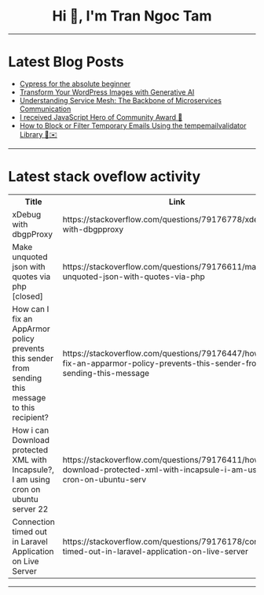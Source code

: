 <h1 align="center">Hi 👋, I'm Tran Ngoc Tam</h1>

---

# Latest Blog Posts 
<!-- BLOG-POST-LIST:START -->
- [Cypress for the absolute beginner](https://dev.to/w4dd325/cypress-for-the-absolute-beginner-10fi)
- [Transform Your WordPress Images with Generative AI](https://dev.to/sharony/transform-your-wordpress-images-with-generative-ai-4l7f)
- [Understanding Service Mesh: The Backbone of Microservices Communication](https://dev.to/keploy/understanding-service-mesh-the-backbone-of-microservices-communication-4l2o)
- [I received JavaScript Hero of Community Award 🎉](https://dev.to/jacobandrewsky/i-received-javascript-hero-of-community-award-36b5)
- [How to Block or Filter Temporary Emails Using the tempemailvalidator Library 🚫✉️](https://dev.to/danguya/how-to-block-or-filter-temporary-emails-using-the-tempemailvalidator-library-3iaa)
<!-- BLOG-POST-LIST:END -->

---

# Latest stack oveflow activity
<table>
  <tr><th>Title</th><th>Link</th></tr>
  <!-- STACKOVERFLOW:START --><tr><td>xDebug with dbgpProxy</td><td>https://stackoverflow.com/questions/79176778/xdebug-with-dbgpproxy</td></tr><tr><td>Make unquoted json with quotes via php [closed]</td><td>https://stackoverflow.com/questions/79176611/make-unquoted-json-with-quotes-via-php</td></tr><tr><td>How can I fix an AppArmor policy prevents this sender from sending this message to this recipient?</td><td>https://stackoverflow.com/questions/79176447/how-can-i-fix-an-apparmor-policy-prevents-this-sender-from-sending-this-message</td></tr><tr><td>How i can Download protected XML with Incapsule?, I am using cron on ubuntu server 22</td><td>https://stackoverflow.com/questions/79176411/how-i-can-download-protected-xml-with-incapsule-i-am-using-cron-on-ubuntu-serv</td></tr><tr><td>Connection timed out in Laravel Application on Live Server</td><td>https://stackoverflow.com/questions/79176178/connection-timed-out-in-laravel-application-on-live-server</td></tr><!-- STACKOVERFLOW:END -->
</table>

---


